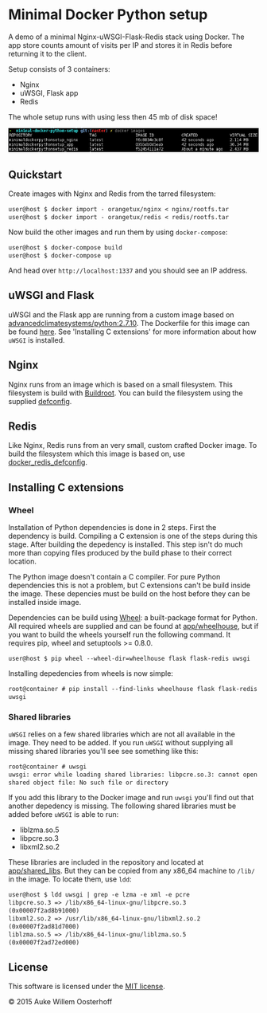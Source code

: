 # Minimal Docker Python setup
A demo of a minimal Nginx-uWSGI-Flask-Redis stack using Docker. The app 
store counts amount of visits per IP and stores it in Redis before returning
it to the client.

Setup consists of 3 containers:

* Nginx
* uWSGI, Flask app 
* Redis

The whole setup runs with using less then 45 mb of disk space!

![Image showing size of both containers.][docker_images]

## Quickstart
Create images with Nginx and Redis from the tarred filesystem:
	
```shell
user@host $ docker import - orangetux/nginx < nginx/rootfs.tar
user@host $ docker import - orangetux/redis < redis/rootfs.tar
```

Now build the other images and run them by using `docker-compose`:

```shell
user@host $ docker-compose build
user@host $ docker-compose up
```

And head over `http://localhost:1337` and you should see an IP address.

## uWSGI and Flask
uWSGI and the Flask app are running from a custom image based on
[advancedclimatesystems/python:2.7.10][python_image]. The Dockerfile for this
image can be found [here][dockerfile_app]. See 
'Installing C extensions' for more information about how 
`uWSGI` is installed.

## Nginx
Nginx runs from an image which is based on a small filesystem. This filesystem
is build with [Buildroot][buildroot]. You can build the filesystem using the
supplied [defconfig][docker_nginx_defconfig].

## Redis
Like Nginx, Redis runs from an very small, custom crafted Docker image. To
build the filesystem which this image is based on, use
[docker_redis_defconfig][docker_redis_defconfig].

## Installing C extensions

### Wheel
Installation of Python dependencies is done in 2 steps. First the dependency is
build. Compiling a C extension is one of the steps during this stage. After
building the depedency is installed. This step isn't do much more than copying
files produced by the build phase to their correct location.

The Python image doesn't contain a C compiler. For pure Python dependencies
this is not a problem, but C extensions can't be build inside the image. These
depencies must be build on the host before they can be installed inside image.

Dependencies can be build using [Wheel][wheel]: a built-package format for
Python. All required wheels are supplied and can be found at
[app/wheelhouse][wheelhouse], but if you want to build the wheels yourself run
the following command. It requires pip, wheel and setuptools >= 0.8.0.

```shell
user@host $ pip wheel --wheel-dir=wheelhouse flask flask-redis uwsgi 
```
Installing depedencies from wheels is now simple:

```shell
root@container # pip install --find-links wheelhouse flask flask-redis uwsgi
```

### Shared libraries
`uWSGI` relies on a few shared libraries which are not all available in the
image. They need to be added. If you run `uWSGI` without supplying all
missing shared libraries you'll see see something like this:

```shell
root@container # uwsgi
uwsgi: error while loading shared libraries: libpcre.so.3: cannot open shared object file: No such file or directory
```

If you add this library to the Docker image and run `uwsgi` you'll find out
that another depedency is missing. The following shared libraries must be added
before `uWSGI` is able to run:

* liblzma.so.5  
* libpcre.so.3  
* libxml2.so.2

These libraries are included in the repository and located at
[app/shared_libs][shared_libs]. But they can be copied from any x86_64 machine
to `/lib/` in the image. To locate them, use `ldd`:

```shell
user@host $ ldd uwsgi | grep -e lzma -e xml -e pcre
libpcre.so.3 => /lib/x86_64-linux-gnu/libpcre.so.3 (0x00007f2ad8b91000)
libxml2.so.2 => /usr/lib/x86_64-linux-gnu/libxml2.so.2 (0x00007f2ad81d7000)
liblzma.so.5 => /lib/x86_64-linux-gnu/liblzma.so.5 (0x00007f2ad72ed000)
```

## License
This software is licensed under the [MIT license][license].

© 2015 Auke Willem Oosterhoff

[buildroot]: https://github.com/AdvancedClimateSystems/docker-buildroot
[dockerfile_app]: https://github.com/OrangeTux/minimal-docker-python-setup/blob/master/app/Dockerfile
[docker_images]: docker_images.png "Size of images."
[docker_nginx_defconfig]: nginx/docker_nginx_defconfig
[docker_redis_defconfig]: redis/docker_redis_defconfig
[license]: LICENSE
[python_image]: https://hub.docker.com/r/advancedclimatesystems/python/
[shared_libs]: app/shared_libs
[wheel]:http://wheel.readthedocs.org/en/latest/
[wheelhouse]: app/wheelhouse
